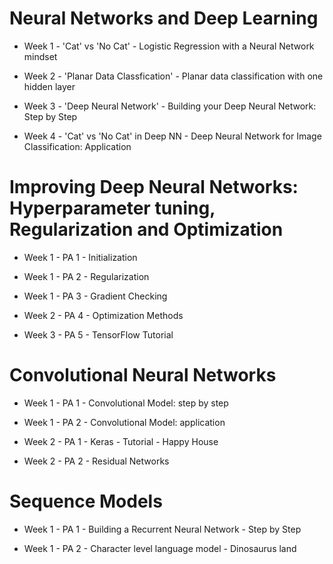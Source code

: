 # Neural Networks and Deep Learning
- Week 1 - 'Cat' vs 'No Cat' - Logistic Regression with a Neural Network mindset

- Week 2 - 'Planar Data Classfication' - Planar data classification with one hidden layer

- Week 3 - 'Deep Neural Network' - Building your Deep Neural Network: Step by Step

- Week 4 - 'Cat' vs 'No Cat' in Deep NN - Deep Neural Network for Image Classification: Application


# Improving Deep Neural Networks: Hyperparameter tuning, Regularization and Optimization

- Week 1 - PA 1 - Initialization

- Week 1 - PA 2 - Regularization

- Week 1 - PA 3 - Gradient Checking

- Week 2 - PA 4 - Optimization Methods

- Week 3 - PA 5 - TensorFlow Tutorial

# Convolutional Neural Networks

- Week 1 - PA 1 - Convolutional Model: step by step

- Week 1 - PA 2 - Convolutional Model: application

- Week 2 - PA 1 - Keras - Tutorial - Happy House

- Week 2 - PA 2 - Residual Networks

# Sequence Models

- Week 1 - PA 1 - Building a Recurrent Neural Network - Step by Step

- Week 1 - PA 2 - Character level language model - Dinosaurus land
